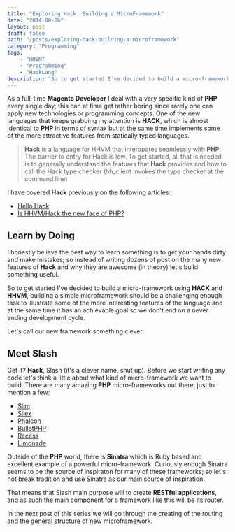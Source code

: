 ```yaml
---
title: "Exploring Hack: Building a MicroFramework"
date: "2014-08-06"
layout: post
draft: false
path: "/posts/exploring-hack-building-a-microframework"
category: "Programming"
tags:
    - "HHVM"
    - "Programming"
    - "HackLang"
description: "So to get started I've decided to build a micro-framework using HACK and HHVM, building a simple microframework should be a challenging enough task to illustrate some of the more interesting features of the language and at the same time it has an achievable goal so we don't end on a never ending development cycle."
---
```


As a full-time **Magento Developer** I deal with a very specific kind of **PHP** every single day; this can at time get rather boring since rarely one can apply
new technologies or programming concepts. One of the new languages that keeps grabbing my attention is **HACK**, which is almost identical to **PHP** in
terms of syntax but at the same time implements some of the more attractive features from statically typed languages.



> **Hack** is a language for HHVM that interopates seamlessly with **PHP**. The barrier to entry for Hack is low. To get started, all that is needed is to
> generally understand the features that **Hack** provides and how to call the Hack type checker (hh_client invokes the type checker at the command line)

I have covered **Hack** previously on the following articles:

- [Hello Hack](http://www.coderoncode.com/2014/03/23/hello-hack.html)
- [Is HHVM/Hack the new face of PHP?](http://www.coderoncode.com/2014/04/08/hhvm-hack-new-php.html)

## Learn by Doing

I honestly believe the best way to learn something is to get your hands dirty and make mistakes; so instead of writing dozens of post on
the many new features of **Hack** and why they are awesome (in theory) let's build something useful.

So to get started I've decided to build a micro-framework using **HACK** and **HHVM**, building a simple microframework should be a challenging enough task
to illustrate some of the more interesting features of the language and at the same time it has an achievable goal so we don't end on a never ending
development cycle.

Let's call our new framework something clever:

## Meet Slash

Get it? **Hack**, Slash (it's a clever name, shut up). Before we start writing any code let's think a little about what kind of micro-framework we want
to build. There are many amazing **PHP** micro-frameworks out there, just to mention a few:

- [Slim](http://www.slimframework.com/)
- [Silex](http://silex.sensiolabs.org/)
- [Phalcon](http://phalconphp.com/)
- [BulletPHP](http://bulletphp.com/)
- [Recess](http://www.recessframework.org/)
- [Limonade](http://limonade-php.github.io/)

Outside of the **PHP** world, there is **Sinatra** which is Ruby based and excellent example of a powerful micro-framework. Curiously enough Sinatra seems to
be the source of inspiraton for many of these frameworks; so let's not break tradition and use Sinatra as our main source of inspiration.

That means that Slash main purpose will to create **RESTful applications**, and as such the main component for a framework like this will be its router.

In the next post of this series we will go through the creating of the routing and the general structure of new microframework.
